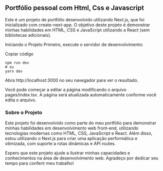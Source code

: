 ## Portfólio pessoal com Html, Css e Javascript

Este é um projeto de portfólio desenvolvido utilizando Next.js, que foi inicializado com create-next-app. O objetivo deste projeto é demonstrar minhas habilidades em HTML, CSS e JavaScript utilizando a React (sem bibliotecas adicionais).

Iniciando o Projeto
Primeiro, execute o servidor de desenvolvimento:


Copiar código
```
npm run dev
# ou
yarn dev
```
Abra http://localhost:3000 no seu navegador para ver o resultado.

Você pode começar a editar a página modificando o arquivo pages/index.tsx. A página será atualizada automaticamente conforme você edita o arquivo.

### Sobre o Projeto
Este projeto foi desenvolvido como parte do meu portfólio para demonstrar minhas habilidades em desenvolvimento web front-end, utilizando tecnologias modernas como HTML, CSS, JavaScript e React. Além disso, estou utilizando o Next.js para criar uma aplicação performática e otimizada, com suporte a rotas dinâmicas e API routes.

Espero que este projeto ajude a ilustrar minhas capacidades e conhecimentos na área de desenvolvimento web. Agradeço por dedicar seu tempo para conferir meu trabalho!
